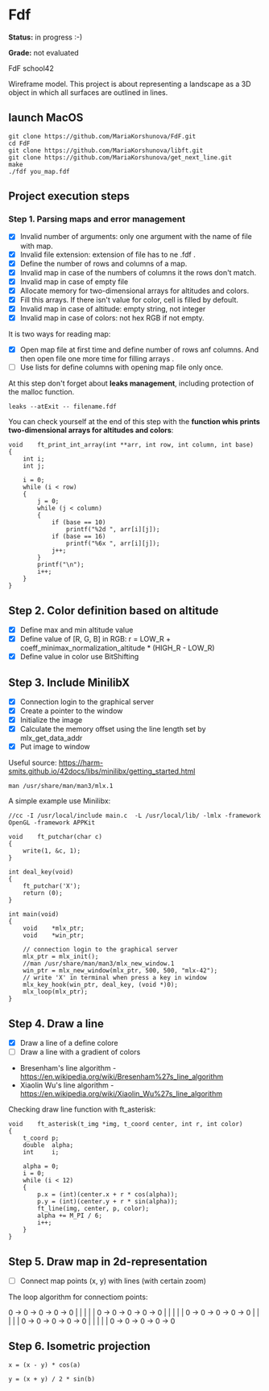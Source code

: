 # Fdf
**Status:** in progress :-)

**Grade:** not evaluated

FdF school42

Wireframe model. This project is about representing a landscape as a 3D object in which all surfaces are outlined in lines.

##	launch MacOS

	git clone https://github.com/MariaKorshunova/FdF.git
	cd FdF
	git clone https://github.com/MariaKorshunova/libft.git
	git clone https://github.com/MariaKorshunova/get_next_line.git
	make
	./fdf you_map.fdf

## Project execution steps

### Step 1. Parsing maps and error management

- [X] Invalid number of arguments: only one argument with the name of file with map.
- [X] Invalid file extension: extension of file has to ne .fdf .
- [X] Define the number of rows and columns of a map. 
- [X] Invalid map in case of the numbers of columns it the rows don't match.
- [X] Invalid map in case of empty file
- [X] Allocate memory for two-dimensional arrays for altitudes and colors.
- [X] Fill this arrays. If there isn't value for color, cell is filled by defoult.
- [X] Invalid map in case of altitude: empty string, not integer
- [X] Invalid map in case of colors: not hex RGB if not empty.

It is two ways for reading map:
- [X] Open map file at first time and define number of rows anf columns. And then open file one more time for filling arrays .
- [ ] Use lists for define columns with opening map file only once.

At this step don't forget about **leaks management**, including protection of the malloc function.

	leaks --atExit -- filename.fdf

You can check yourself at the end of this step with the **function whis prints two-dimensional arrays for altitudes and colors**:

	void	ft_print_int_array(int **arr, int row, int column, int base)
	{
		int	i;
		int	j;

		i = 0;
		while (i < row)
		{
			j = 0;
			while (j < column)
			{
				if (base == 10)
					printf("%2d ", arr[i][j]);
				if (base == 16)
					printf("%6x ", arr[i][j]);
				j++;
			}
			printf("\n");
			i++;
		}
	}

## Step 2. Color definition based on altitude

- [X] Define max and min altitude value
- [X] Define value of [R, G, B] in RGB: r =  LOW_R + coeff_minimax_normalization_altitude * (HIGH_R - LOW_R)
- [X] Define value in color use BitShifting

## Step 3. Include MinilibX

- [X] Connection login to the graphical server
- [X] Create a pointer to the window 
- [X] Initialize the image
- [X] Calculate the memory offset using the line length set by mlx_get_data_addr
- [X] Put image to window

Useful source: https://harm-smits.github.io/42docs/libs/minilibx/getting_started.html

	man /usr/share/man/man3/mlx.1

A simple example use Minilibx:

	//cc -I /usr/local/include main.c  -L /usr/local/lib/ -lmlx -framework OpenGL -framework APPKit

	void	ft_putchar(char c)
	{
		write(1, &c, 1);
	}	

	int	deal_key(void)
	{
		ft_putchar('X');
		return (0);
	}

	int	main(void)
	{
		void	*mlx_ptr;
		void	*win_ptr;

		// connection login to the graphical server
		mlx_ptr = mlx_init();
		//man /usr/share/man/man3/mlx_new_window.1
		win_ptr = mlx_new_window(mlx_ptr, 500, 500, "mlx-42");
		// write 'X' in terminal when press a key in window
		mlx_key_hook(win_ptr, deal_key, (void *)0);
		mlx_loop(mlx_ptr);
	}

## Step 4. Draw a line

- [X] Draw a line of a define colore
- [ ] Draw a line with a gradient of colors

* Bresenham's line algorithm - https://en.wikipedia.org/wiki/Bresenham%27s_line_algorithm
* Xiaolin Wu's line algorithm - https://en.wikipedia.org/wiki/Xiaolin_Wu%27s_line_algorithm


Checking draw line function with ft_asterisk:

	void	ft_asterisk(t_img *img, t_coord center, int r, int color)
	{
		t_coord	p;
		double	alpha;
		int		i;

		alpha = 0;
		i = 0;
		while (i < 12)
		{
			p.x = (int)(center.x + r * cos(alpha));
			p.y = (int)(center.y + r * sin(alpha));
			ft_line(img, center, p, color);
			alpha += M_PI / 6;
			i++;
		}
	}

## Step 5. Draw map in 2d-representation

- [ ] Connect map points (x, y) with lines (with certain zoom)

The loop algorithm for connectiom points:

0 -> 0 -> 0 -> 0 -> 0
|    |    |    |    |
0 -> 0 -> 0 -> 0 -> 0
|    |    |    |    |
0 -> 0 -> 0 -> 0 -> 0
|    |    |    |    |
0 -> 0 -> 0 -> 0 -> 0
|    |    |    |    |
0 -> 0 -> 0 -> 0 -> 0

## Step 6. Isometric projection
	
	x = (x - y) * cos(a)

	y = (x + y) / 2 * sin(b)
